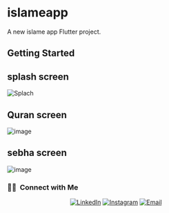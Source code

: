 # islameapp

A new islame app Flutter project.

## Getting Started
## splash screen
![Splach](https://github.com/MahmoudMADIH/islameapp/assets/101363586/7dcb1a8f-97fb-488d-9c5c-620e5b6c74d9)
## Quran screen
![image](https://github.com/MahmoudMADIH/islameapp/assets/101363586/66e89be2-ae52-41d7-9a29-030d842d44ef)
## sebha screen
![image](https://github.com/MahmoudMADIH/islameapp/assets/101363586/7c0ecb79-de0a-4966-bc15-14432f8679c7)


<h3> 🤝🏻 &nbsp;Connect with Me </h3>

<p align="center">
<a href="https://www.linkedin.com/in/mahmoud-madih-762358301/"><img alt="LinkedIn" src="https://img.shields.io/badge/LinkedIn-Mahmoud%20Madih-blue?style=flat-square&logo=linkedin"></a>
<a href="https://www.instagram.com/m__madih?igsh=a2c0Nmk5cnQ3cHo1"><img alt="Instagram" src="https://img.shields.io/badge/Instagram-m__madih-blue?style=flat-square&logo=instagram"></a>
<a href="moodbeder150@gmail.com"><img alt="Email" src="https://img.shields.io/badge/Email-moodbeder150@gmail.com-blue?style=flat-square&logo=gmail"></a>
</p>


